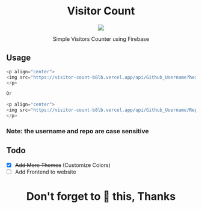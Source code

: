 <h1 align='center'>Visitor Count</h1>

<p align="center">
<img src="https://visitor-count-b8lb.vercel.app/api/MohamedBechirMejri/visitor-count" />
</p>

<p align='center'>Simple Visitors Counter using Firebase</p>

## Usage

```javascript
<p align="center">
<img src="https://visitor-count-b8lb.vercel.app/api/Github_Username?hexColor=ee4488" />
</p>

Or

<p align="center">
<img src="https://visitor-count-b8lb.vercel.app/api/Github_Username/Repo?hexColor=dd1166" />
</p>
```

### Note: the username and repo are case sensitive

## Todo

- [x] ~~Add More Themes~~ (Customize Colors)
- [ ] Add Frontend to website

<h1 align='center'>Don't forget to 🌟 this, Thanks</h1>
